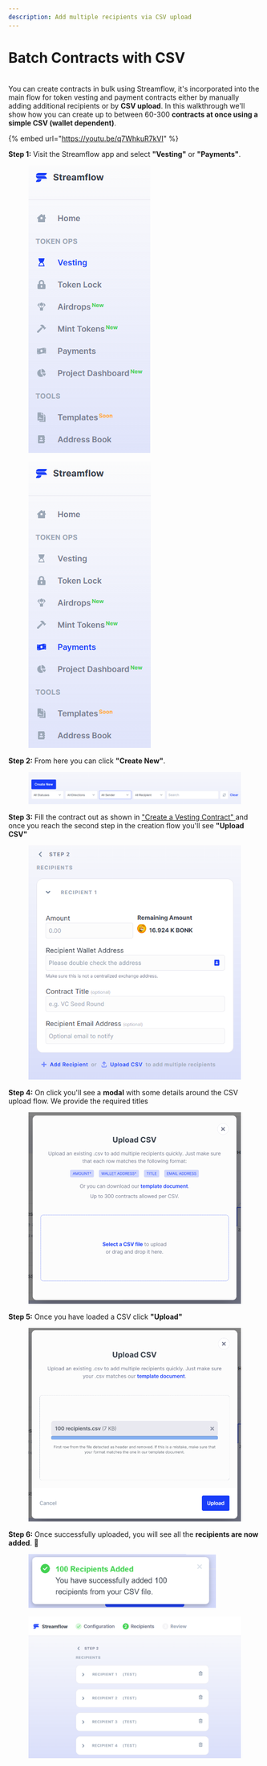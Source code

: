 ```yaml
---
description: Add multiple recipients via CSV upload
---
```


# Batch Contracts with CSV

\
You can create contracts in bulk using Streamflow, it's incorporated into the main flow for token vesting and payment contracts either by manually adding additional recipients or by **CSV upload**. In this walkthrough we'll show how you can create up to between 60-300 **contracts at once using a simple CSV (wallet dependent)**.

{% embed url="https://youtu.be/q7WhkuR7kVI" %}



**Step 1:** Visit the Streamflow app and select **"Vesting"** or **"Payments"**.

<div>

<figure><img src="../.gitbook/assets/Screenshot 2024-07-11 142225.png" alt=""><figcaption></figcaption></figure>

 

<figure><img src="../.gitbook/assets/Screenshot 2024-07-11 142239.png" alt=""><figcaption></figcaption></figure>

</div>

**Step 2:** From here you can click **"Create New"**.

<figure><img src="../.gitbook/assets/Screenshot 2024-07-09 124308.png" alt=""><figcaption></figcaption></figure>

**Step 3:** Fill the contract out as shown in ["Create a Vesting Contract" ](token-vesting.md)and once you reach the second step in the creation flow you'll see **"Upload CSV"**

<figure><img src="../.gitbook/assets/Screenshot 2024-07-12 163704.png" alt="" width="432"><figcaption></figcaption></figure>

**Step 4:** On click you'll see a **modal** with some details around the CSV upload flow. We provide the required titles&#x20;

<figure><img src="../.gitbook/assets/Screenshot 2024-07-09 124343.png" alt="" width="563"><figcaption></figcaption></figure>

**Step 5:** Once you have loaded a CSV click **"Upload"**

<figure><img src="../.gitbook/assets/Screenshot 2024-07-09 124409.png" alt="" width="563"><figcaption></figcaption></figure>

**Step 6:** Once successfully uploaded, you will see all the **recipients are now added**. :tada:

<figure><img src="../.gitbook/assets/Screenshot 2024-07-09 124420.png" alt="" width="374"><figcaption></figcaption></figure>

<figure><img src="../.gitbook/assets/Screenshot 2024-07-09 124517.png" alt=""><figcaption></figcaption></figure>

